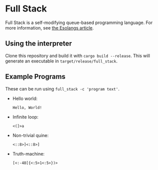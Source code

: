 # Full Stack

Full Stack is a self-modifying queue-based programming language. For more information, see [the Esolangs article](https://esolangs.org/wiki/Full_Stack).

## Using the interpreter

Clone this repository and build it with `cargo build --release`. This will generate an executable in `target/release/full_stack`.

## Example Programs

These can be run using `full_stack -c 'program text'`.

- Hello world:
 
      Hello, World!

- Infinite loop:

      <(]>a

- Non-trivial quine:

      <::8>]<::8>]

- Truth-machine:

      [<:-48[{<:5>1<:5>})>
